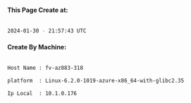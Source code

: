 
   
#### This Page Create at:

```bash

2024-01-30 - 21:57:43 UTC

```

#### Create By Machine:

```bash

Host Name : fv-az883-318

platform  : Linux-6.2.0-1019-azure-x86_64-with-glibc2.35

Ip Local  : 10.1.0.176

```

